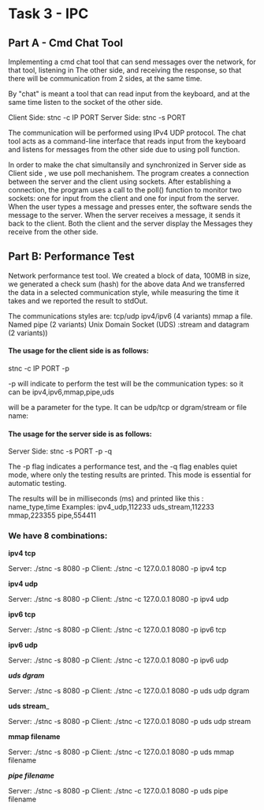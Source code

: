 # Task 3 - IPC 
## Part A - Cmd Chat Tool

Implementing a cmd chat tool that can send messages over the network, for that tool, listening in
The other side, and receiving the response, so that there will be communication from 2 sides, at the same time.

By "chat" is meant a tool that can read input from the keyboard, and at the same time listen to the socket
of the other side.

Client Side: stnc -c IP PORT
Server Side: stnc -s PORT

The communication will be performed using IPv4 UDP protocol.
The chat tool acts as a command-line interface that reads input from the keyboard and listens for messages from the other side due to using poll function.

In order to make the chat simultansily and synchronized in Server side as Client side , we use poll mechanishem.
The program creates a connection between the server and the client using sockets. After establishing a connection, the program uses a call to the poll() function to monitor two sockets: one for input from the client and one for input from the server. When the user types a message and presses enter, the software sends the message to the server. When the server receives a message, it sends it back to the client. Both the client and the server display the
Messages they receive from the other side.

## Part B: Performance Test
Network performance test tool.
We created a block of data, 100MB in size, we generated a check sum (hash) for the above data
And we transferred the data in a selected communication style, while measuring the time it takes
and we reported the result to stdOut.

The communications styles are:
tcp/udp ipv4/ipv6 (4 variants)
mmap a file. Named pipe (2 variants)
Unix Domain Socket (UDS) :stream and datagram (2 variants))

#### The usage for the client side is as follows:

stnc -c IP PORT -p <type> <param>
  
-p will indicate to perform the test
<type> will be the communication types: so it can be ipv4,ipv6,mmap,pipe,uds
<param> will be a parameter for the type. It can be udp/tcp or dgram/stream or file name:
  
#### The usage for the server side is as follows:

Server Side: stnc -s PORT -p -q

The -p flag indicates a performance test, and the -q flag enables quiet mode, where only the testing results are printed. This mode is essential for automatic testing.

The results will be in milliseconds (ms) and printed like this :
name_type,time
Examples:
ipv4_udp,112233
uds_stream,112233
mmap,223355
pipe,554411

### We have 8 combinations:
____ipv4 tcp____
  
Server:
 ./stnc -s 8080 -p 
 Client:
./stnc -c 127.0.0.1 8080 -p ipv4 tcp
  
____ipv4 udp____

Server:
./stnc -s 8080 -p 
Client:
./stnc -c 127.0.0.1 8080 -p ipv4 udp
  
____ipv6 tcp____
  
Server:
./stnc -s 8080 -p 
Client:
./stnc -c 127.0.0.1 8080 -p ipv6 tcp
  
____ipv6 udp____

Server:
./stnc -s 8080 -p 
Client:
./stnc -c 127.0.0.1 8080 -p ipv6 udp
 
_____uds dgram_____
 
Server:
./stnc -s 8080 -p 
Client:
./stnc -c 127.0.0.1 8080 -p uds udp dgram
  
____uds stream_____
 
Server:
./stnc -s 8080 -p 
Client:
./stnc -c 127.0.0.1 8080 -p uds udp stream
  
____mmap filename____
  
 Server:
./stnc -s 8080 -p 
Client:
./stnc -c 127.0.0.1 8080 -p uds mmap filename
  
_____pipe filename_____
 
 Server:
./stnc -s 8080 -p 
Client:
./stnc -c 127.0.0.1 8080 -p uds pipe filename

